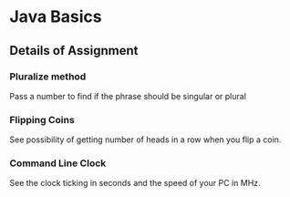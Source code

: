 # Java Basics

## Details of Assignment

### Pluralize method
Pass a number to find if the phrase should be singular or plural


### Flipping Coins
See possibility of getting number of heads in a row when you flip a coin.

### Command Line Clock
See the clock ticking in seconds and the speed of your PC in MHz.